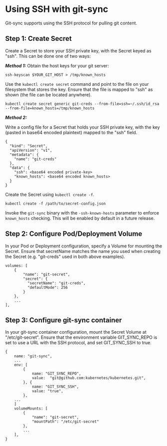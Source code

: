 # Using SSH with git-sync

Git-sync supports using the SSH protocol for pulling git content.

## Step 1: Create Secret
Create a Secret to store your SSH private key, with the Secret keyed as "ssh". This can be done one of two ways:

***Method 1:***
Obtain the host keys for your git server:

```
ssh-keyscan $YOUR_GIT_HOST > /tmp/known_hosts
```

Use the ``kubectl create secret`` command and point to the file on your filesystem that stores the key. Ensure that the file is mapped to "ssh" as shown (the file can be located anywhere).

```
kubectl create secret generic git-creds --from-file=ssh=~/.ssh/id_rsa --from-file=known_hosts=/tmp/known_hosts
```

***Method 2:***

Write a config file for a Secret that holds your SSH private key, with the key (pasted in base64 encoded plaintext) mapped to the "ssh" field.
```
{
  "kind": "Secret",
  "apiVersion": "v1",
  "metadata": {
    "name": "git-creds"
  },
  "data": {
    "ssh": <base64 encoded private-key>
    "known_hosts": <base64 encoded known_hosts>
  }
}
```

Create the Secret using ``kubectl create -f``.
```
kubectl create -f /path/to/secret-config.json
```

Invoke the `git-sync` binary with the `-ssh-known-hosts` parameter to enforce `known_hosts` checking. This will be enabled by default in a future release.

## Step 2: Configure Pod/Deployment Volume

In your Pod or Deployment configuration, specify a Volume for mounting the Secret. Ensure that secretName matches the name you used when creating the Secret (e.g. "git-creds" used in both above examples).
```
volumes: [
    {
        "name": "git-secret",
        "secret": {
          "secretName": "git-creds",
          "defaultMode": 256
        }
    },
    ...
],
```

## Step 3: Configure git-sync container

In your git-sync container configuration, mount the Secret Volume at "/etc/git-secret". Ensure that the environment variable GIT_SYNC_REPO is set to use a URL with the SSH protocol, and set GIT_SYNC_SSH to true.

```
{
    name: "git-sync",
    ...
    env: [
        {
            name: "GIT_SYNC_REPO",
            value:  "git@github.com:kubernetes/kubernetes.git",
        }, {
            name: "GIT_SYNC_SSH",
            value: "true",
        },
    ...
    ]
    volumeMounts: [
        {
            "name": "git-secret",
            "mountPath": "/etc/git-secret"
        },
        ...
    ],
}
```

